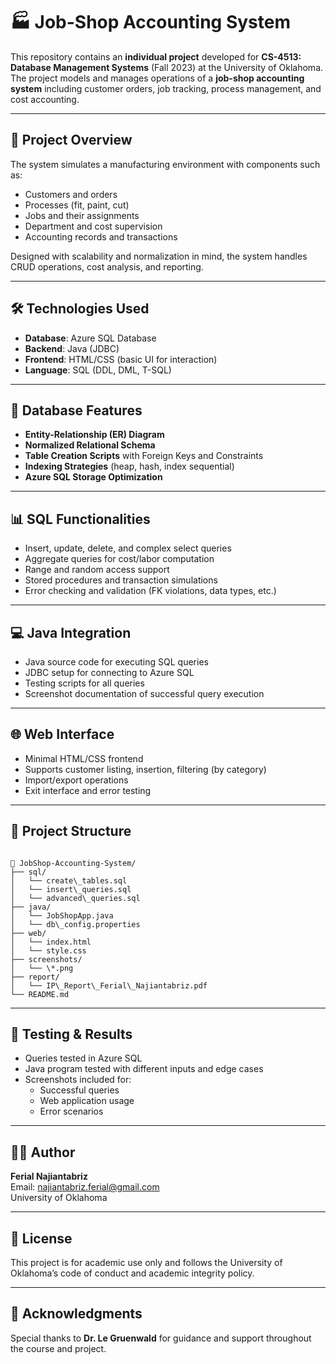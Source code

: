 
# 🏭 Job-Shop Accounting System

This repository contains an **individual project** developed for **CS-4513: Database Management Systems** (Fall 2023) at the University of Oklahoma. The project models and manages operations of a **job-shop accounting system** including customer orders, job tracking, process management, and cost accounting.

---

## 📌 Project Overview

The system simulates a manufacturing environment with components such as:

- Customers and orders
- Processes (fit, paint, cut)
- Jobs and their assignments
- Department and cost supervision
- Accounting records and transactions

Designed with scalability and normalization in mind, the system handles CRUD operations, cost analysis, and reporting.

---

## 🛠 Technologies Used

- **Database**: Azure SQL Database  
- **Backend**: Java (JDBC)  
- **Frontend**: HTML/CSS (basic UI for interaction)  
- **Language**: SQL (DDL, DML, T-SQL)

---

## 🧱 Database Features

- **Entity-Relationship (ER) Diagram**  
- **Normalized Relational Schema**  
- **Table Creation Scripts** with Foreign Keys and Constraints  
- **Indexing Strategies** (heap, hash, index sequential)  
- **Azure SQL Storage Optimization**

---

## 📊 SQL Functionalities

- Insert, update, delete, and complex select queries
- Aggregate queries for cost/labor computation
- Range and random access support
- Stored procedures and transaction simulations
- Error checking and validation (FK violations, data types, etc.)

---

## 💻 Java Integration

- Java source code for executing SQL queries
- JDBC setup for connecting to Azure SQL
- Testing scripts for all queries
- Screenshot documentation of successful query execution

---

## 🌐 Web Interface

- Minimal HTML/CSS frontend
- Supports customer listing, insertion, filtering (by category)
- Import/export operations
- Exit interface and error testing

---

## 📂 Project Structure

```

📁 JobShop-Accounting-System/
├── sql/
│   └── create\_tables.sql
│   └── insert\_queries.sql
│   └── advanced\_queries.sql
├── java/
│   └── JobShopApp.java
│   └── db\_config.properties
├── web/
│   └── index.html
│   └── style.css
├── screenshots/
│   └── \*.png
├── report/
│   └── IP\_Report\_Ferial\_Najiantabriz.pdf
└── README.md

```

---

## 🧪 Testing & Results

- Queries tested in Azure SQL
- Java program tested with different inputs and edge cases
- Screenshots included for:
  - Successful queries
  - Web application usage
  - Error scenarios

---

## 👩‍💻 Author

**Ferial Najiantabriz**  
Email: [najiantabriz.ferial@gmail.com](mailto:najiantabriz.ferial@gmail.com)  
University of Oklahoma

---

## 🧾 License

This project is for academic use only and follows the University of Oklahoma’s code of conduct and academic integrity policy.

---

## 📎 Acknowledgments

Special thanks to **Dr. Le Gruenwald** for guidance and support throughout the course and project.


